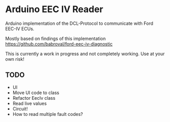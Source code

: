 # Arduino EEC IV Reader

Arduino implementation of the DCL-Protocol to communicate with Ford EEC-IV ECUs.

Mostly based on findings of this implementation https://github.com/babroval/ford-eec-iv-diagnostic

This is currently a work in progress and not completely working. Use at your own risk!

## TODO
* UI
* Move UI code to class
* Refactor EecIv class
* Read live values
* Circuit!
* How to read multiple fault codes?